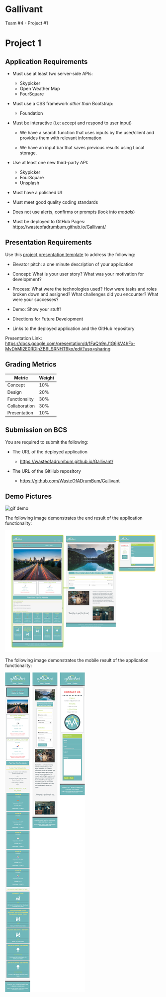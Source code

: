 # Gallivant

Team #4 - Project #1

# Project 1

## Application Requirements

- Must use at least two server-side APIs:

  - Skypicker
  - Open Weather Map
  - FourSquare

- Must use a CSS framework _other than_ Bootstrap:

  - Foundation

- Must be interactive (i.e: accept and respond to user input)

  - We have a search function that uses inputs by the user/client and provides them with relevant information

  - We have an input bar that saves previous results using Local storage.

- Use at least one new third-party API:

  - Skypicker
  - FourSquare
  - Unsplash

- Must have a polished UI

- Must meet good quality coding standards

- Does not use alerts, confirms or prompts (look into _modals_)

- Must be deployed to GitHub Pages: https://wasteofadrumbum.github.io/Gallivant/

## Presentation Requirements

Use this [project presentation template](https://docs.google.com/presentation/d/1_u8TKy5zW5UlrVQVnyDEZ0unGI2tjQPDEpA0FNuBKAw/edit?usp=sharing) to address the following:

- Elevator pitch: a one minute description of your application

- Concept: What is your user story? What was your motivation for development?

- Process: What were the technologies used? How were tasks and roles broken down and assigned? What challenges did you encounter? What were your successes?

- Demo: Show your stuff!

- Directions for Future Development

- Links to the deployed application and the GitHub repository

Presentation Link: https://docs.google.com/presentation/d/1FaQh9nJ1G6jkV4hFx-MvDhMI2E0RDlhZB6LSRNHT9ko/edit?usp=sharing

## Grading Metrics

| Metric        | Weight |
| ------------- | ------ |
| Concept       | 10%    |
| Design        | 20%    |
| Functionality | 30%    |
| Collaboration | 30%    |
| Presentation  | 10%    |

## Submission on BCS

You are required to submit the following:

- The URL of the deployed application

  - https://wasteofadrumbum.github.io/Gallivant/

- The URL of the GitHub repository

  - https://github.com/WasteOfADrumBum/Gallivant

## Demo Pictures

![gif demo](./assets/images/demo/gallivant.gif)

The following image demonstrates the end result of the application functionality:

![dashboard demo](./assets/images/demo/desktop.png)

The following image demonstrates the mobile result of the application functionality:

![mobile demo](./assets/images/demo/mobile.png)
